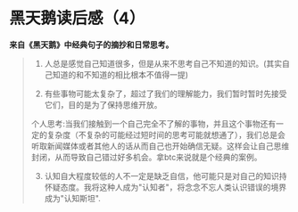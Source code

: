 # 黑天鹅读后感（4）

**来自《黑天鹅》中经典句子的摘抄和日常思考。**

>1. 人总是感觉自己知道很多，但是从来不思考自己不知道的知识。(其实自己知道的和不知道的相比根本不值得一提)
>
>2. 有些事物可能太复杂了，超过了我们的理解能力，我们暂时暂时先接受它们，目的是为了保持思维开放。
>
>  个人思考:当我们接触到一个自己完全不了解的事物，并且这个事物还有一定的复杂度（不复杂的可能经过短时间的思考可能就想通了），我们总是会听取新闻媒体或者其他人的话从而自己也开始确信无疑。这样会让自己思维封闭，从而导致自己错过好多机会。拿btc来说就是个经典的案例。
>
>3. 认知自大程度较低的人不一定是缺乏自信，他可能只是对自己的知识持怀疑态度。我将这种人成为"认知者"，将念念不忘人类认识错误的境界成为"认知斯坦".